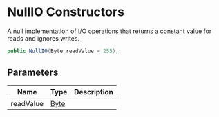 # NullIO Constructors

A null implementation of I/O operations that returns a constant value for reads and ignores writes.

```c#
public NullIO(Byte readValue = 255);
```

## Parameters

| Name | Type | Description |
| ---- | ---- | ----------- |
| readValue | [Byte](https://learn.microsoft.com/en-gb/dotnet/api/System.Byte) |  |

